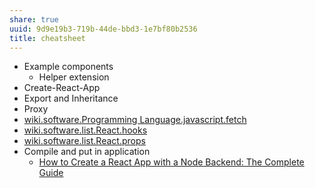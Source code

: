 ```yaml
---
share: true
uuid: 9d9e19b3-719b-44de-bbd3-1e7bf80b2536
title: cheatsheet
---
```

* Example components
  * Helper extension
* Create-React-App
* Export and Inheritance
* Proxy
* [wiki.software.Programming Language.javascript.fetch](/undefined)
* [wiki.software.list.React.hooks](/undefined)
* [wiki.software.list.React.props](/undefined)
* Compile and put in application
  * [How to Create a React App with a Node Backend: The Complete Guide](https://www.freecodecamp.org/news/how-to-create-a-react-app-with-a-node-backend-the-complete-guide/)